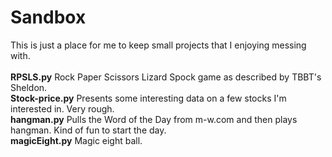 # Sandbox <br>
This is just a place for me to keep small projects that I enjoying messing with.<br>
<br>
<b>RPSLS.py</b>	Rock Paper Scissors Lizard Spock game as described by TBBT's Sheldon.<br>
<b>Stock-price.py</b>	Presents some interesting data on a few stocks I'm interested in.  Very rough.<br>
<b>hangman.py</b>  Pulls the Word of the Day from m-w.com and then plays hangman.  Kind of fun to start the day.<br>
<b>magicEight.py</b> Magic eight ball.<br>

